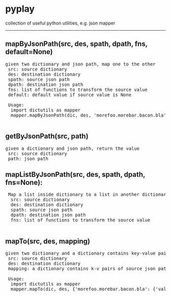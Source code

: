 # pyplay
collection of useful python utilities, e.g. json mapper

---
## mapByJsonPath(src, des, spath, dpath, fns, default=None)
 <pre>
given two dictionary and json path, map one to the other
 src: source dictionary
 des: destination dictionary
 spath: source json path
 dpath: destination json path
 fns: list of functions to transform the source value
 default: default value if source value is None
 
 Usage:
  import dictutils as mapper
  mapper.mapByJsonPath(dic, des, 'morefoo.morebar.bacon.bla', 'spam.des.df', [str.upper, str.split, '_'.join])
 </pre>
 
## getByJsonPath(src, path)
<pre>
given a dictionary and json path, return the value
 src: source dictionary
 path: json path
</pre> 

## mapListByJsonPath(src, des, spath, dpath, fns=None):
 <pre>
 Map a list inside dictionary to a list in another dictionary
  src: source dictionary
  des: destination dictionary
  spath: source json path
  dpath: destination json path
  fns: list of functions to transform the source value 
 </pre>

## mapTo(src, des, mapping)
<pre>
given two dictionary and a dictionary contains key-value pairs of json path, map one to the other
 src: source dictionary
 des: destination dictionary
 mapping: a dictionary contains k-v pairs of source json path and destination json path
 
 Usage:
  import dictutils as mapper
  mapper.mapTo(dic, des, {'morefoo.morebar.bacon.bla': {'value':'spam.des.df', 'fns': [str.upper, str.split, '_'.join], 'default': 'FUND_MANAGER'})
 </pre>

